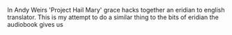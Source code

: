 In Andy Weirs 'Project Hail Mary' grace hacks together an eridian to english translator. This is my attempt to do a similar thing to the bits of eridian the audiobook gives us